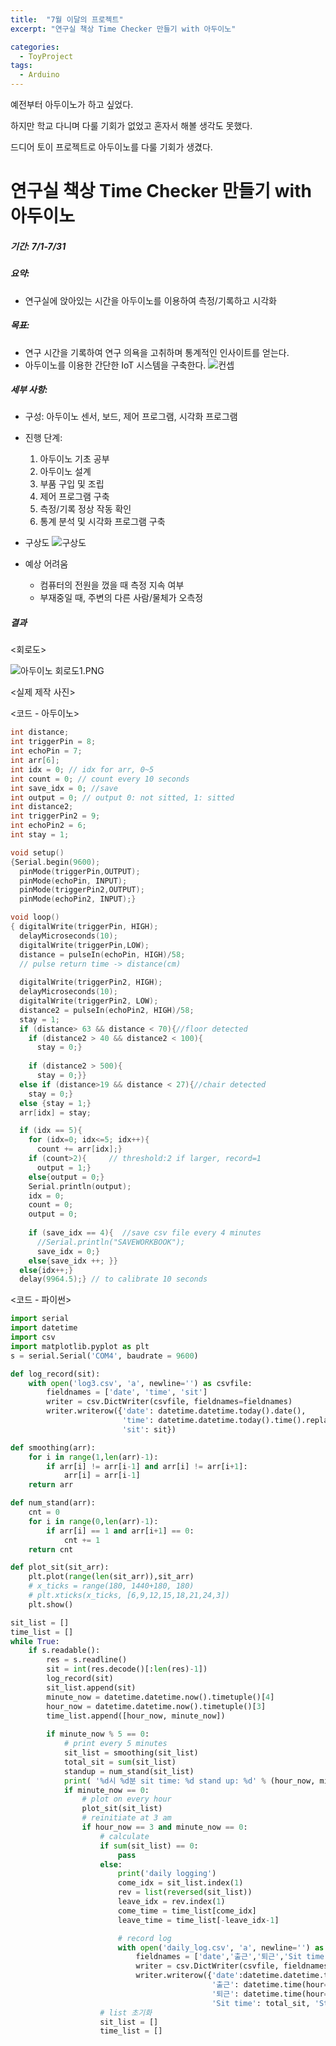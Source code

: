 ```yaml
---
title:  "7월 이달의 프로젝트"
excerpt: "연구실 책상 Time Checker 만들기 with 아두이노"

categories:
  - ToyProject
tags:
  - Arduino
---
```


예전부터 아두이노가 하고 싶었다.  

하지만 학교 다니며 다룰 기회가 없었고 혼자서 해볼 생각도 못했다.  

드디어 토이 프로젝트로 아두이노를 다룰 기회가 생겼다.  

# 연구실 책상 Time Checker 만들기 with 아두이노  
##### 기간: 7/1-7/31
##### 요약: 
* 연구실에 앉아있는 시간을 아두이노를 이용하여 측정/기록하고 시각화  


##### 목표: 
 * 연구 시간을 기록하여 연구 의욕을 고취하며 통계적인 인사이트를 얻는다.
 * 아두이노를 이용한 간단한 IoT 시스템을 구축한다.
![컨셉](https://github.com/DMkelllog/dmkelllog.github.io/blob/master/assets/images/July%20plan%201.png?raw=true)


##### 세부 사항:
 * 구성: 아두이노 센서, 보드, 제어 프로그램, 시각화 프로그램  
 * 진행 단계:
   1. 아두이노 기초 공부
   2. 아두이노 설계
   3. 부품 구입 및 조립
   4. 제어 프로그램 구축
   5. 측정/기록 정상 작동 확인
   6. 통계 분석 및 시각화 프로그램 구축  
   
* 구상도
![구상도](https://github.com/DMkelllog/dmkelllog.github.io/blob/master/assets/images/July%20plan%202.png?raw=true)
* 예상 어려움  
  * 컴퓨터의 전원을 껐을 때 측정 지속 여부
  * 부재중일 때, 주변의 다른 사람/물체가 오측정

##### 결과

<회로도>

![아두이노 회로도1.PNG](https://github.com/DMkelllog/dmkelllog.github.io/blob/master/assets/images/%EC%95%84%EB%91%90%EC%9D%B4%EB%85%B8%20%ED%9A%8C%EB%A1%9C%EB%8F%841.PNG?raw=true)

<실제 제작 사진>



<코드 - 아두이노>  

```c
int distance;
int triggerPin = 8;
int echoPin = 7;
int arr[6];
int idx = 0; // idx for arr, 0~5
int count = 0; // count every 10 seconds
int save_idx = 0; //save
int output = 0; // output 0: not sitted, 1: sitted
int distance2;
int triggerPin2 = 9;
int echoPin2 = 6;
int stay = 1;

void setup()
{Serial.begin(9600);
  pinMode(triggerPin,OUTPUT);
  pinMode(echoPin, INPUT);
  pinMode(triggerPin2,OUTPUT);
  pinMode(echoPin2, INPUT);}

void loop()
{ digitalWrite(triggerPin, HIGH);  
  delayMicroseconds(10);
  digitalWrite(triggerPin,LOW);
  distance = pulseIn(echoPin, HIGH)/58; 
  // pulse return time -> distance(cm)
  
  digitalWrite(triggerPin2, HIGH);  
  delayMicroseconds(10);
  digitalWrite(triggerPin2, LOW);  
  distance2 = pulseIn(echoPin2, HIGH)/58;
  stay = 1;
  if (distance> 63 && distance < 70){//floor detected
    if (distance2 > 40 && distance2 < 100){
      stay = 0;}
    
    if (distance2 > 500){
      stay = 0;}}
  else if (distance>19 && distance < 27){//chair detected
    stay = 0;}
  else {stay = 1;}
  arr[idx] = stay;

  if (idx == 5){
    for (idx=0; idx<=5; idx++){
      count += arr[idx];}
    if (count>2){     // threshold:2 if larger, record=1
      output = 1;}
    else{output = 0;}
    Serial.println(output);
    idx = 0;
    count = 0;
    output = 0;
      
    if (save_idx == 4){  //save csv file every 4 minutes
      //Serial.println("SAVEWORKBOOK");
      save_idx = 0;}
    else{save_idx ++; }}
  else{idx++;}
  delay(9964.5);} // to calibrate 10 seconds

```



<코드 - 파이썬>  

```python
import serial
import datetime
import csv
import matplotlib.pyplot as plt
s = serial.Serial('COM4', baudrate = 9600)

def log_record(sit):
    with open('log3.csv', 'a', newline='') as csvfile:
        fieldnames = ['date', 'time', 'sit']
        writer = csv.DictWriter(csvfile, fieldnames=fieldnames)
        writer.writerow({'date': datetime.datetime.today().date(),
                         'time': datetime.datetime.today().time().replace(microsecond=0),
                         'sit': sit})

def smoothing(arr):
    for i in range(1,len(arr)-1):
        if arr[i] != arr[i-1] and arr[i] != arr[i+1]:
            arr[i] = arr[i-1]
    return arr

def num_stand(arr):
    cnt = 0
    for i in range(0,len(arr)-1):
        if arr[i] == 1 and arr[i+1] == 0:
            cnt += 1
    return cnt

def plot_sit(sit_arr):
    plt.plot(range(len(sit_arr)),sit_arr)
    # x_ticks = range(180, 1440+180, 180)
    # plt.xticks(x_ticks, [6,9,12,15,18,21,24,3])
    plt.show()

sit_list = []
time_list = []
while True:
    if s.readable():
        res = s.readline()
        sit = int(res.decode()[:len(res)-1])
        log_record(sit)
        sit_list.append(sit)
        minute_now = datetime.datetime.now().timetuple()[4]
        hour_now = datetime.datetime.now().timetuple()[3]
        time_list.append([hour_now, minute_now])
        
        if minute_now % 5 == 0:
            # print every 5 minutes
            sit_list = smoothing(sit_list)
            total_sit = sum(sit_list)
            standup = num_stand(sit_list)
            print( '%d시 %d분 sit time: %d stand up: %d' % (hour_now, minute_now, total_sit, standup))
            if minute_now == 0:
                # plot on every hour
                plot_sit(sit_list)
                # reinitiate at 3 am
                if hour_now == 3 and minute_now == 0:
                    # calculate 
                    if sum(sit_list) == 0:
                        pass
                    else:
                        print('daily logging')
                        come_idx = sit_list.index(1)
                        rev = list(reversed(sit_list))
                        leave_idx = rev.index(1)
                        come_time = time_list[come_idx]
                        leave_time = time_list[-leave_idx-1]

                        # record log 
                        with open('daily_log.csv', 'a', newline='') as csvfile:
                            fieldnames = ['date','출근','퇴근','Sit time', 'Stand up']
                            writer = csv.DictWriter(csvfile, fieldnames=fieldnames)
                            writer.writerow({'date':datetime.datetime.today().date(),
                                             '출근': datetime.time(hour=come_time[0], minute=come_time[1]),
                                             '퇴근': datetime.time(hour=leave_time[0], minute=leave_time[1]),
                                             'Sit time': total_sit, 'Stand up': standup})                                 
                    # list 초기화
                    sit_list = []
                    time_list = []
```






